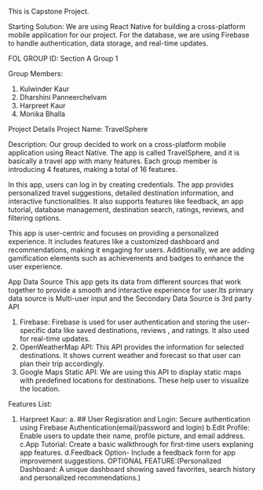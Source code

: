 This is Capstone Project.


Starting Solution: 
We are using React Native for building a cross-platform mobile application for our project. For the database, we are using Firebase to handle authentication, data storage, and real-time updates.

FOL GROUP ID: Section A Group 1


Group Members:
1. Kulwinder Kaur
2. Dharshini Panneerchelvam
3. Harpreet Kaur
4. Monika Bhalla

Project Details
Project Name: TravelSphere

Description:
Our group decided to work on a cross-platform mobile application using React Native. The app is called TravelSphere, and it is basically a travel app with many features. Each group member is introducing 4 features, making a total of 16 features.

In this app, users can log in by creating credentials. The app provides personalized travel suggestions, detailed destination information, and interactive functionalities. It also supports features like feedback, an app tutorial, database management, destination search, ratings, reviews, and filtering options.

This app is user-centric and focuses on providing a personalized experience. It includes features like a customized dashboard and recommendations, making it engaging for users. Additionally, we are adding gamification elements such as achievements and badges to enhance the user experience.

App Data Source
This app gets its data from different sources that work together to provide a smooth and interactive experience for user.Its primary data source is Multi-user input and the Secondary Data Source is 3rd party API 
1. Firebase: 
   Firebase is used for user authentication and storing the user-specific data like saved destinations, reviews , and ratings. It also used for real-time updates.
2. OpenWeatherMap API:
   This API provides the information for selected destinations. It shows current weather and forecast so that user can plan their trip accordingly.
3. Google Maps Static API:
   We are using this API to display static maps with predefined locations for destinations. These help user to visualize the location.


Features List: 
1. Harpreet Kaur:
   a. ## User Regisration and Login: Secure authentication using Firebase Authentication(email/password and login)
   b.Edit Profile: Enable users to update their name, profile picture, and email address.
   c.App Tutorial: Create a basic walkthrough for first-time users explaning app features.
   d.Feedback Option- Include a feedback form for app improvement suggestions.
OPTIONAL FEATURE:(Personalized Dashboard: A unique dashboard showing saved favorites, search history and personalized recommendations.)
